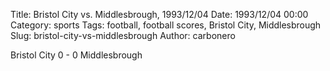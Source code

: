 Title: Bristol City vs. Middlesbrough, 1993/12/04
Date: 1993/12/04 00:00
Category: sports
Tags: football, football scores, Bristol City, Middlesbrough
Slug: bristol-city-vs-middlesbrough
Author: carbonero


Bristol City 0 - 0 Middlesbrough
